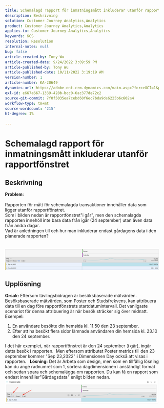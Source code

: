 ```yaml
---
title: Schemalagd rapport för inmatningsmått inkluderar utanför rapportfönstret
description: Beskrivning
solution: Customer Journey Analytics,Analytics
product: Customer Journey Analytics,Analytics
applies-to: Customer Journey Analytics,Analytics
keywords: KCS
resolution: Resolution
internal-notes: null
bug: false
article-created-by: Tony Wu
article-created-date: 9/24/2022 3:09:59 PM
article-published-by: Tony Wu
article-published-date: 10/11/2022 3:19:19 AM
version-number: 1
article-number: KA-20649
dynamics-url: https://adobe-ent.crm.dynamics.com/main.aspx?forceUCI=1&pagetype=entityrecord&etn=knowledgearticle&id=0d31ceec-1a3c-ed11-9db1-0022480869de
exl-id: e667a667-1339-428b-bcc0-6ac377de72c2
source-git-commit: 7f0f5035ea7cebd60f6ec7bda9de6225b6c602a4
workflow-type: tm+mt
source-wordcount: '215'
ht-degree: 1%

---
```


# Schemalagd rapport för inmatningsmått inkluderar utanför rapportfönstret

## Beskrivning

<b>Problem:
<br> </b>
<br>Rapporten för mått för schemalagda transaktioner innehåller data som ligger utanför rapportfönstret.
<br>Som i bilden nedan är rapportfönstret&quot;i går&quot;, men den schemalagda rapporten innehöll inte bara data från igår (24 september) utan även data från andra dagar.
<br>Vad är anledningen till och hur man inkluderar endast gårdagens data i den planerade rapporten?
<br> 
<br> 
<br>![](assets/___22f102a4-1b3c-ed11-9db1-0022480869de___.png)

## Upplösning


<b>Orsak:</b>
Eftersom tävlingsbidragen är besöksbaserade mätvärden.
Besöksbaserade mätvärden, som Poster och Studsfrekvens, kan attribuera data till en dag före rapportfönstrets startdatumintervall. Det vanligaste scenariot för denna attribuering är när besök sträcker sig över midnatt. Exempel:

1. En användare besökte din hemsida kl. 11.50 den 23 september.
2. Efter att ha besökt flera sidor lämnade användaren din hemsida kl. 23.10 den 24 september.


I det här exemplet, när rapportfönstret är den 24 september (i går), ingår detta besök i rapporten. 
Men eftersom attributet Poster metrics till den 23 september kommer &quot;Sep 23,2022&quot; i Dimensionen Day också att visas i rapporten.
 
<b>Lösning:</b>
Det är Arbeta som design, men som en tillfällig lösning kan du ange radnumret som 1, sortera dagdimensionen i anständigt format och sedan spara och schemalägga om rapporten. Du kan få en rapport som endast innehåller&quot;Gårdagsdata&quot; enligt bilden nedan.
 
![](assets/0905936a-1b3c-ed11-9db1-0022480869de.png)
